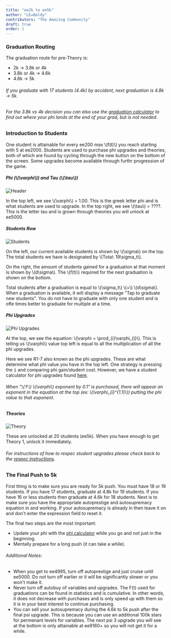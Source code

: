 ```yaml
---
title: "ee2k to ee5k"
author: "LE★Baldy"
contributors: "The Amazing Community"
draft: true
order: 1
---
```


### Graduation Routing

The graduation route for pre-Theory is:

 - 2k → 3.8k or 4k
 - 3.8k or 4k → 4.6k
 - 4.6k → 5k
 ###### If you graduate with 17 students (4.4k) by accident, next graduation is 4.8k → 5k.
 ###### For the 3.8k vs 4k decision you can also use the [graduation calculator](https://www.replit.com/@LEBaldy2002/gradcalc) to find out where your phi lands at the end of your grad, but is not needed.
 
 ### Introduction to Students
One student is attainable for every ee200 max \\(f(t)\\) you reach starting with 5 at ee2000. Students are used to purchase phi upgrades and theories, both of which are found by cycling through the new button on the bottom of the screen. Some upgrades become available through furthr progression of the game.

##### Phi (\\(\varphi\\)) and Tau (\\(\tau\\))
![Header](/images/header.jpg)

In the top left, we see \\(\varphi\\) = 1.00. This is the greek letter phi and is what students are used to upgrade. In the top right, we see \\(\tau\\) = ????. This is the letter tau and is grown through theories you will unlock at ee5000.

##### Students Row
![Students](/images/students.jpg)

On the left, our current available students is shown by \\(\sigma\\) on the top. The total students we have is designated by \\(Total: 19\sigma_t\\).

On the right, the amount of students gained for a graduation at that moment is shown by \\(d\sigma\\). The \\(f(t)\\) required for the next graduation is shown on the bottom.

Total students after a graduation is equal to  \\(\sigma_t\\) \\(+\\) \\(d\sigma\\). When a graduation is available, it will display a message "Tap to graduate new students". You do not have to graduate with only one student and is ofte times better to graduate for multiple at a time.

##### Phi Upgrades
![Phi Upgrades](/images/phiupgrades.jpg)

At the top, we see the equation: \\(\varphi = \prod_{i}\varphi_{i}\\). This is telling us \\(\varphi\\) value top left is equal to all the multiplication of all the phi upgrades.

Here we see R1-7 also known as the phi upgrades. These are what determine what phi value you have in the top left.
One strategy is pressing the <kbd>i</kbd> and comparing phi gain/student cost. However, we have a student calculator for phi upgrades found [here](https://conicgames.github.io/exponentialidle/students.html).

###### When "\\($\uparrow$\\) \\(\varphi\\) exponent by 0.1" is purchased, there will appear an exponent in the equation at the top (ex: \\(\varphi_{i}^{1.1}\\)) putting the phi value to that exponent.

##### Theories
![Theory](/images/theory.jpg)

These are unlocked at 20 students (ee5k). When you have enough to get Theory 1, unlock it immediately.

###### For instructions of how to respec student upgrades please check back to the [respec instructions](https://exponential-idle-guides.netlify.app/guides/intro/#respecing-students).

### The Final Push to 5k
First thing is to make sure you are ready for 5k push. You must have 18 or 19 students. If you have 17 students, graduate at 4.8k for 19 students. If you have 16 or less students then graduate at 4.6k for 18 students. Next is to make sure you have the appropriate autoprestige and autosupremacy equation in and working. If your autosupremacy is already in then leave it on and don't enter the expression field to reset it. 

The final two steps are the most important:
 - Update your phi with the [phi calculator](https://conicgames.github.io/exponentialidle/students.html) while you go and not just in the beginning.
 - Mentally prepare for a long push (it can take a while).

###### Additional Notes:
 - When you get to ee4995, turn off autoprestige and just cruise until ee5000. Do not turn off earlier or it will be significantly slower or you won't make it.
 - Never turn off autobuy of variables and upgrades. The F(t) used for graduations can be found in statistics and is cumulative.
 In other words, it does not decrease with purchases and is only speed up with them so it is in your best interest to continue purchasing.
 - You can sell your autosupremacy during the 4.6k to 5k push after the final psi upgrade. This is because you can use an additional 100k stars for permenant levels for variables. The next psi 3 upgrade you will see at the bottom is only attainable at ee9160+ so you will not get it for a while.
